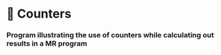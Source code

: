 # :bridge_at_night: **Counters** 
### Program illustrating the use of counters while calculating out results in a MR program
